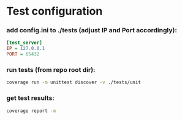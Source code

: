 # Test configuration

### add config.ini to ./tests (adjust IP and Port accordingly):

```ini
[test_server]
IP = 127.0.0.1
PORT = 65432
```


### run tests (from repo root dir):

```bash
coverage run -m unittest discover -v ./tests/unit
```

### get test results:

```bash
coverage report -m
```
